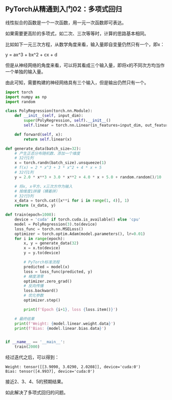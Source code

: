 ## PyTorch从精通到入门02：多项式回归

线性拟合的函数是一个一次函数，用一元一次函数即可表达。

如果需要更高阶的多项式，如二次、三次等等时，计算的思路基本相同。

比如如下一元三次方程，从数学角度来看，输入量即自变量仍然只有一个，即x：

y = ax^3 + bx^2 + cx + d

但是从神经网络的角度来看，可以将其看成三个输入量，即将x的不同次方均当作一个单独的输入量。

由此可知，需要构建的神经网络具有三个输入，但是输出仍然只有一个。



```python
import torch
import numpy as np
import random

class PolyRegression(torch.nn.Module):
    def __init__(self, input_dim):
        super(PolyRegression, self).__init__()
        self.linear = torch.nn.Linear(in_features=input_dim, out_features=1)

    def forward(self, x):
        return self.linear(x)

def generate_data(batch_size=32):
    # 产生正态分布随机数、添加一个维度
    # 32行1列
    x = torch.randn(batch_size).unsqueeze(1)
    # f(x) = 2 * x^3 + 3 * x^2 + 4 * x + 5
    # 32行1列
    y = 2.0 * x**3 + 3.0 * x**2 + 4.0 * x + 5.0 + random.random()/10

    # 将x, x平方、x三次方作为输入
    # 按维度1拼接（横着拼）
    # 32行3列
    x_data = torch.cat([x**i for i in range(1, 4)], 1)
    return (x_data, y)

def train(epoch=1000):
    device = 'cuda' if torch.cuda.is_available() else 'cpu'
    model = PolyRegression(3).to(device)
    loss_func = torch.nn.MSELoss()
    optimizer = torch.optim.Adam(model.parameters(), lr=0.01)
    for i in range(epoch):
        x, y = generate_data(32)
        x = x.to(device)
        y = y.to(device)

        # PyTorch标准流程
        predicted = model(x)
        loss = loss_func(predicted, y)
        # 梯度清零
        optimizer.zero_grad()
        # 反向传播
        loss.backward()
        # 优化参数
        optimizer.step()

        print(f'Epoch {i+1}, loss {loss.item()}')

    # 最终结果
    print(f'Weight: {model.linear.weight.data}')
    print(f'Bias: {model.linear.bias.data}')


if __name__ == '__main__':
    train(2000)


```



经过迭代之后，可以得到：

```shell
Weight: tensor([[3.9090, 3.0290, 2.0208]], device='cuda:0')
Bias: tensor([4.9937], device='cuda:0')
```

接近2、3、4、5的预期结果。

如此解决了多项式回归的问题。


